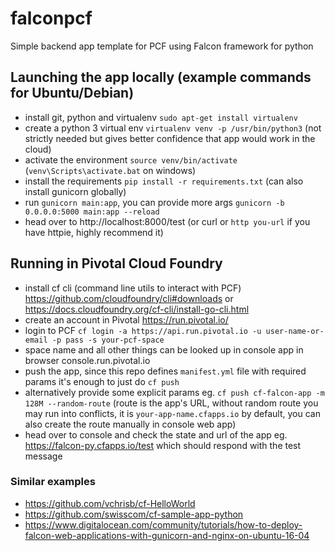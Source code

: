 # falconpcf
Simple backend app template for PCF using Falcon framework for python

## Launching the app locally (example commands for Ubuntu/Debian)
* install git, python and virtualenv `sudo apt-get install virtualenv`
* create a python 3 virtual env `virtualenv venv -p /usr/bin/python3` (not strictly needed but gives better confidence that app would work in the cloud)
* activate the environment `source venv/bin/activate` (`venv\Scripts\activate.bat` on windows)
* install the requirements `pip install -r requirements.txt` (can also install gunicorn globally)
* run `gunicorn main:app`, you can provide more args `gunicorn -b 0.0.0.0:5000 main:app --reload`
* head over to http://localhost:8000/test (or curl or `http you-url` if you have httpie, highly recommend it)

## Running in Pivotal Cloud Foundry
* install cf cli (command line utils to interact with PCF) https://github.com/cloudfoundry/cli#downloads or https://docs.cloudfoundry.org/cf-cli/install-go-cli.html
* create an account in Pivotal https://run.pivotal.io/
* login to PCF `cf login -a https://api.run.pivotal.io -u user-name-or-email -p pass -s your-pcf-space`
* space name and all other things can be looked up in console app in browser console.run.pivotal.io 
* push the app, since this repo defines `manifest.yml` file with required params it's enough to just do `cf push`
* alternatively provide some explicit params eg. `cf push cf-falcon-app -m 128M --random-route` (route is the app's URL, without random route you may run into conflicts, it is `your-app-name.cfapps.io` by default, you can also create the route manually in console web app)
* head over to console and check the state and url of the app eg. https://falcon-py.cfapps.io/test which should respond with the test message 

### Similar examples
* https://github.com/vchrisb/cf-HelloWorld
* https://github.com/swisscom/cf-sample-app-python
* https://www.digitalocean.com/community/tutorials/how-to-deploy-falcon-web-applications-with-gunicorn-and-nginx-on-ubuntu-16-04
